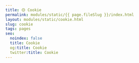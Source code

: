 ```yaml
---
title: 🟡 Cookie
permalink: modules/static/{{ page.fileSlug }}/index.html
layout: modules/static/cookie.html
slug: cookie
tags: pages
seo:
  noindex: false
  title: Cookie
  og:title: Cookie
  twitter:title: Cookie
---
```



